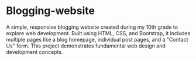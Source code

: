 # Blogging-website
A simple, responsive blogging website created during my 10th grade to explore web development. Built using HTML, CSS, and Bootstrap, it includes multiple pages like a blog homepage, individual post pages, and a "Contact Us" form. This project demonstrates fundamental web design and development concepts.
